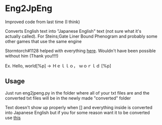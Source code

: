 # Eng2JpEng
Improved code from last time (I think) 

Converts English text into "Japanese English" text (not sure what it's actually called). For Steins;Gate Liner Bound Phenogram and probably some other games that use the same engine

Stormtorch#1128 helped with everything [here](https://github.com/HoodedTissue/Eng2JpEng/blob/main/eng2jpeng.py#L19-L37). Wouldn't have been possible without him (Thank you!!!!)

Ex.
Hello, world[%p] -> Ｈｅｌｌｏ， ｗｏｒｌｄ [%p]

## Usage
Just run eng2jpeng.py in the folder where all of your txt files are and the converted txt files will be in the newly made "converted" folder

Text doesn't show up properly when [] and everything inside is converted into Japanese English but if you for some reason want it to be converted use [this](https://github.com/HoodedTissue/Eng2JpEng/blob/main/Extra/engTWOjpeng.py)
